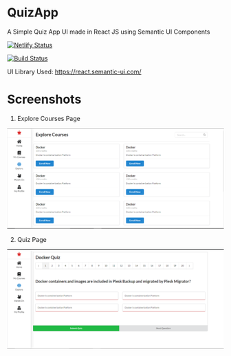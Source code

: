 # QuizApp
A Simple Quiz App UI made in React JS using Semantic UI Components

[![Netlify Status](https://api.netlify.com/api/v1/badges/ec9207b5-62b1-4f42-b10a-cbd646cbf36f/deploy-status)](https://app.netlify.com/sites/practical-nightingale-254ef5/deploys)

[![Build Status](https://dev.azure.com/aadeshjain/Demo%20Project/_apis/build/status/27aadesh.QuizApp?branchName=master)](https://dev.azure.com/aadeshjain/Demo%20Project/_build/latest?definitionId=2&branchName=master)

UI Library Used: https://react.semantic-ui.com/

# Screenshots

1. Explore Courses Page

![alt text](https://github.com/27aadesh/QuizApp/raw/master/Screenshots/1.PNG)

2. Quiz Page

![alt text](https://github.com/27aadesh/QuizApp/raw/master/Screenshots/2.PNG)
